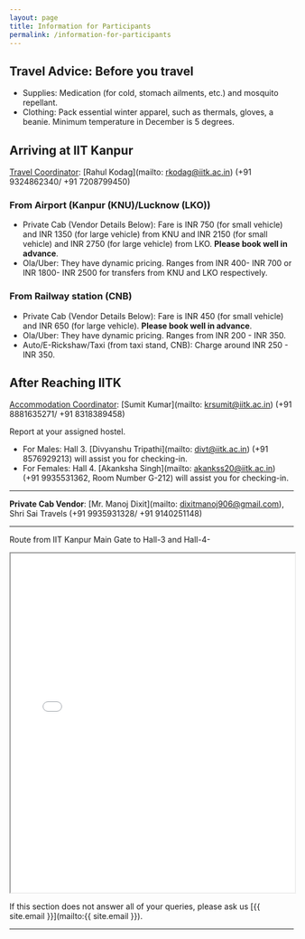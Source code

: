 ```yaml
---
layout: page
title: Information for Participants
permalink: /information-for-participants
---
```


## Travel Advice: Before you travel

- Supplies: Medication (for cold, stomach ailments, etc.) and mosquito repellant.
- Clothing: Pack essential winter apparel, such as thermals, gloves, a beanie. Minimum temperature in December is 5 degrees.

## Arriving at IIT Kanpur

<u>Travel Coordinator</u>: [Rahul Kodag](mailto: rkodag@iitk.ac.in) (+91 9324862340/ +91 7208799450)

### From Airport (Kanpur (KNU)/Lucknow (LKO))

- Private Cab (Vendor Details Below): Fare is INR 750 (for small vehicle) and INR 1350 (for large vehicle) from KNU and INR 2150 (for small vehicle) and INR 2750 (for large vehicle) from LKO. **Please book well in advance**.
- Ola/Uber: They have dynamic pricing. Ranges from INR 400- INR 700  or INR 1800- INR 2500 for transfers from KNU and LKO respectively.

### From Railway station (CNB)

- Private Cab (Vendor Details Below): Fare is INR 450 (for small vehicle) and INR 650 (for large vehicle). **Please book well in advance**.
- Ola/Uber: They have dynamic pricing. Ranges from INR 200 - INR 350.
- Auto/E-Rickshaw/Taxi (from taxi stand, CNB): Charge around INR 250 - INR 350.

## After Reaching IITK

<u>Accommodation Coordinator</u>: [Sumit Kumar](mailto: krsumit@iitk.ac.in) (+91 8881635271/ +91 8318389458)

Report at your assigned hostel.

- For Males: Hall 3. [Divyanshu Tripathi](mailto: divt@iitk.ac.in) (+91 8576929213) will assist you for checking-in.
- For Females: Hall 4. [Akanksha Singh](mailto: akankss20@iitk.ac.in) (+91 9935531362, Room Number G-212) will assist you for checking-in. 

--------------

**Private Cab Vendor**: [Mr. Manoj Dixit](mailto: dixitmanoj906@gmail.com), Shri Sai Travels (+91 9935931328/ +91 9140251148)

--------------

Route from IIT Kanpur Main Gate to Hall-3 and Hall-4-

<iframe src="./assets/iitk_map.pdf" width="100%" height="600px"></iframe>




<br>

If this section does not answer all of your queries, please ask us [{{ site.email }}](mailto:{{ site.email }}).

---
